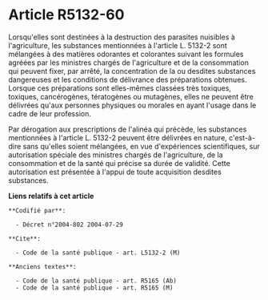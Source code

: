# Article R5132-60

Lorsqu'elles sont destinées à la destruction des parasites nuisibles à l'agriculture, les substances mentionnées à l'article
L. 5132-2 sont mélangées à des matières odorantes et colorantes suivant les formules agréées par les ministres chargés de
l'agriculture et de la consommation qui peuvent fixer, par arrêté, la concentration de la ou desdites substances dangereuses
et les conditions de délivrance des préparations obtenues. Lorsque ces préparations sont elles-mêmes classées très toxiques,
toxiques, cancérogènes, tératogènes ou mutagènes, elles ne peuvent être délivrées qu'aux personnes physiques ou morales en
ayant l'usage dans le cadre de leur profession.

Par dérogation aux prescriptions de l'alinéa qui précède, les substances mentionnées à l'article L. 5132-2 peuvent être
délivrées en nature, c'est-à-dire sans qu'elles soient mélangées, en vue d'expériences scientifiques, sur autorisation
spéciale des ministres chargés de l'agriculture, de la consommation et de la santé qui précise sa durée de validité. Cette
autorisation est présentée à l'appui de toute acquisition desdites substances.

**Liens relatifs à cet article**

	**Codifié par**:

	  - Décret n°2004-802 2004-07-29

	**Cite**:

	  - Code de la santé publique - art. L5132-2 (M)

	**Anciens textes**:

	  - Code de la santé publique - art. R5165 (Ab)
	  - Code de la santé publique - art. R5165 (M)
